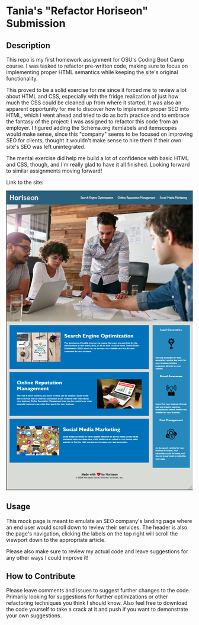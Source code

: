 # Tania's "Refactor Horiseon" Submission

## Description

This repo is my first homework assignment for OSU's Coding Boot Camp course. I was tasked to refactor pre-written code, making sure to focus on implementing proper HTML semantics while keeping the site's original functionality.

This proved to be a solid exercise for me since it forced me to review a lot about HTML and CSS, especially with the fridge realization of just how much the CSS could be cleaned up from where it started. It was also an apparent opportunity for me to discover how to implement proper SEO into HTML, which I went ahead and tried to do as both practice and to embrace the fantasy of the project: I was assigned to refactor this code from an employer. I figured adding the Schema.org itemlabels and itemscopes would make sense, since this "company" seems to be focused on improving SEO for clients, thought it wouldn't make sense to hire them if their own site's SEO was left unintegrated.

The mental exercise did help me build a lot of confidence with basic HTML and CSS, though, and I'm really glad to have it all finished. Looking forward to similar assignments moving forward!

Link to the site: 

![Horiseon Webpage](./Assets/images/horiseonWebPage.png)

## Usage

This mock page is meant to emulate an SEO company's landing page where an end user would scroll down to review their services. The header is also the page's navigation, clicking the labels on the top right will scroll the viewport down to the appropriate article.

Please also make sure to review my actual code and leave suggestions for any other ways I could improve it!

## How to Contribute

Please leave comments and issues to suggest further changes to the code. Primarily looking for suggestions for further optimizations or other refactoring techniques you think I should know. Also feel free to download the code yourself to take a crack at it and push if you want to demonstrate your own suggestions.